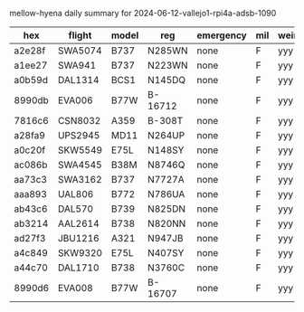 mellow-hyena daily summary for 2024-06-12-vallejo1-rpi4a-adsb-1090

|hex|flight|model|reg|emergency|mil|weirdo|
|--|--|--|--|--|--|--|
|a2e28f|SWA5074|B737|N285WN|none|F|yyy|
|a1ee27|SWA941|B737|N223WN|none|F|yyy|
|a0b59d|DAL1314|BCS1|N145DQ|none|F|yyy|
|8990db|EVA006|B77W|B-16712|none|F|yyy|
|7816c6|CSN8032|A359|B-308T|none|F|yyy|
|a28fa9|UPS2945|MD11|N264UP|none|F|yyy|
|a0c20f|SKW5549|E75L|N148SY|none|F|yyy|
|ac086b|SWA4545|B38M|N8746Q|none|F|yyy|
|aa73c3|SWA3162|B737|N7727A|none|F|yyy|
|aaa893|UAL806|B772|N786UA|none|F|yyy|
|ab43c6|DAL570|B739|N825DN|none|F|yyy|
|ab3214|AAL2614|B738|N820NN|none|F|yyy|
|ad27f3|JBU1216|A321|N947JB|none|F|yyy|
|a4c849|SKW9320|E75L|N407SY|none|F|yyy|
|a44c70|DAL1710|B738|N3760C|none|F|yyy|
|8990d6|EVA008|B77W|B-16707|none|F|yyy|
